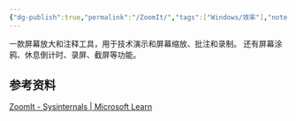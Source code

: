 ```yaml
---
{"dg-publish":true,"permalink":"/ZoomIt/","tags":["Windows/效率"],"noteIcon":""}
---
```




一款屏幕放大和注释工具，用于技术演示和屏幕缩放、批注和录制。
还有屏幕涂鸦、休息倒计时、录屏、截屏等功能。
## 参考资料
[ZoomIt - Sysinternals | Microsoft Learn](https://learn.microsoft.com/zh-cn/sysinternals/downloads/zoomit)